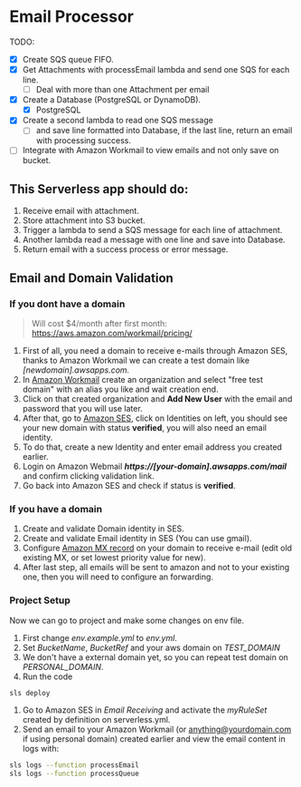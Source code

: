 # Email Processor

TODO:

- [x] Create SQS queue FIFO.
- [x] Get Attachments with processEmail lambda and send one SQS for each line.
  - [ ] Deal with more than one Attachment per email
- [x] Create a Database (PostgreSQL or DynamoDB).
  - [x] PostgreSQL
- [x] Create a second lambda to read one SQS message
  - [ ] and save line formatted into Database, if the last line, return an email with processing success.
- [ ] Integrate with Amazon Workmail to view emails and not only save on bucket.

## This Serverless app should do:

1. Receive email with attachment.
2. Store attachment into S3 bucket.
3. Trigger a lambda to send a SQS message for each line of attachment.
4. Another lambda read a message with one line and save into Database.
5. Return email with a success process or error message.

## Email and Domain Validation

### If you dont have a domain

> Will cost $4/month after first month: https://aws.amazon.com/workmail/pricing/

1. First of all, you need a domain to receive e-mails through Amazon SES, thanks to Amazon Workmail we can create a test domain like _[newdomain].awsapps.com._
2. In [Amazon Workmail](https://us-east-1.console.aws.amazon.com/workmail/v2/home) create an organization and select "free test domain" with an alias you like and wait creation end.
3. Click on that created organization and **Add New User** with the email and password that you will use later.
4. After that, go to [Amazon SES](https://us-east-1.console.aws.amazon.com/ses/home), click on Identities on left, you should see your new domain with status **verified**, you will also need an email identity.
5. To do that, create a new Identity and enter email address you created earlier.
6. Login on Amazon Webmail **_https://[your-domain].awsapps.com/mail_** and confirm clicking validation link.
7. Go back into Amazon SES and check if status is **verified**.

### If you have a domain

1. Create and validate Domain identity in SES.
2. Create and validate Email identity in SES (You can use gmail).
3. Configure [Amazon MX record](https://docs.aws.amazon.com/ses/latest/dg/receiving-email-mx-record.html) on your domain to receive e-mail (edit old existing MX, or set lowest priority value for new).
4. After last step, all emails will be sent to amazon and not to your existing one, then you will need to configure an forwarding.

### Project Setup

Now we can go to project and make some changes on env file.

1. First change _env.example.yml_ to _env.yml_.
2. Set _BucketName_, _BucketRef_ and your aws domain on _TEST_DOMAIN_
3. We don't have a external domain yet, so you can repeat test domain on _PERSONAL_DOMAIN_.
4. Run the code

```bash
sls deploy
```

1. Go to Amazon SES in _Email Receiving_ and activate the _myRuleSet_ created by definition on serverless.yml.
2. Send an email to your Amazon Workmail (or anything@yourdomain.com if using personal domain) created earlier and view the email content in logs with:

```bash
sls logs --function processEmail
sls logs --function processQueue
```
